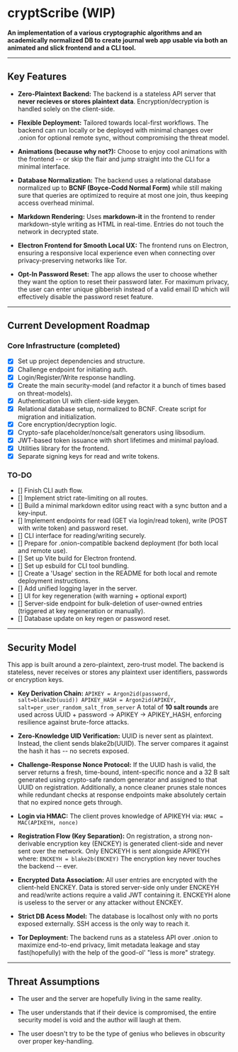 # **cryptScribe (WIP)**

**An implementation of a various cryptographic algorithms and an academically normalized DB to create journal web app usable via both an animated and slick frontend and a CLI tool.**

---

## **Key Features**

- **Zero-Plaintext Backend:**
  The backend is a stateless API server that **never recieves or stores plaintext data**. Encryption/decryption is handled solely on the client-side.

- **Flexible Deployment:**
  Tailored towards local-first workflows. The backend can run locally or be deployed with minimal changes over .onion for optional remote sync, without compromising the threat model.

- **Animations (because why not?):**
  Choose to enjoy cool animations with the frontend -- or skip the flair and jump straight into the CLI for a minimal interface.

- **Database Normalization:**
  The backend uses a relational database normalized up to **BCNF (Boyce-Codd Normal Form)** while still making sure that queries are optimized to require at most one join, thus keeping access overhead minimal.

- **Markdown Rendering:**
  Uses **markdown-it** in the frontend to render markdown-style writing as HTML in real-time. Entries do not touch the network in decrypted state.

- **Electron Frontend for Smooth Local UX:**
  The frontend runs on Electron, ensuring a responsive local experience even when connecting over privacy-preserving networks like Tor.

- **Opt-In Password Reset:**
  The app allows the user to choose whether they want the option to reset their password later. For maximum privacy, the user can enter unique gibberish instead of a valid email ID which will effectively disable the password reset feature.

---

## **Current Development Roadmap**

### **Core Infrastructure (completed)**

- [x] Set up project dependencies and structure.
- [x] Challenge endpoint for initiating auth.
- [x] Login/Register/Write response handling.
- [x] Create the main security-model (and refactor it a bunch of times based on threat-models).
- [x] Authentication UI with client-side keygen.
- [x] Relational database setup, normalized to BCNF. Create script for migration and initialization.
- [x] Core encryption/decryption logic.
- [x] Crypto-safe placeholder/nonce/salt generators using libsodium.
- [x] JWT-based token issuance with short lifetimes and minimal payload.
- [x] Utilities library for the frontend.
- [x] Separate signing keys for read and write tokens.

### **TO-DO**

- [] Finish CLI auth flow.
- [] Implement strict rate-limiting on all routes.
- [] Build a minimal markdown editor using react with a sync button and a key-input.
- [] Implement endpoints for read (GET via login/read token), write (POST with write token) and password reset.
- [] CLI interface for reading/writing securely.
- [] Prepare for .onion-compatible backend deployment (for both local and remote use).
- [] Set up Vite build for Electron frontend.
- [] Set up esbuild for CLI tool bundling.
- [] Create a 'Usage' section in the README for both local and remote deployment instructions.
- [] Add unified logging layer in the server.
- [] UI for key regeneration (with warning + optional export)
- [] Server-side endpoint for bulk-deletion of user-owned entries (triggered at key regeneration or manually).
- [] Database update on key regen or password reset.

---

## **Security Model**

This app is built around a zero-plaintext, zero-trust model. The backend is stateless, never receives or stores any plaintext user identifiers, passwords or encryption keys.

- **Key Derivation Chain:**
  `APIKEY = Argon2id(password, salt=blake2b(uuid))
APIKEY_HASH = Argon2id(APIKEY, salt=per_user_random_salt_from_server`
  A total of **10 salt rounds** are used across UUID + password -> APIKEY -> APIKEY_HASH, enforcing resilience against brute-force attacks.

- **Zero-Knowledge UID Verification:**
  UUID is never sent as plaintext. Instead, the client sends blake2b(UUID). The server compares it against the hash it has -- no secrets exposed.

- **Challenge-Response Nonce Protocol:**
  If the UUID hash is valid, the server returns a fresh, time-bound, intent-specific nonce and a 32 B salt generated using crypto-safe random generator and assigned to that UUID on registration.
  Additionally, a nonce cleaner prunes stale nonces while redundant checks at response endpoints make absolutely certain that no expired nonce gets through.

- **Login via HMAC:**
  The client proves knowledge of APIKEYH via:
  `HMAC = MAC(APIKEYH, nonce)`

- **Registration Flow (Key Separation):**
  On registration, a strong non-derivable encryption key (ENCKEY) is generated client-side and never sent over the network. Only ENCKEYH is sent alongside APIKEYH where:
  `ENCKEYH = blake2b(ENCKEY)`
  The encryption key never touches the backend -- ever.

- **Encrypted Data Association:**
  All user entries are encrypted with the client-held ENCKEY. Data is stored server-side only under ENCKEYH and read/write actions require a valid JWT containing it.
  ENCKEYH alone is useless to the server or any attacker without ENCKEY.

- **Strict DB Acess Model:**
  The database is localhost only with no ports exposed externally. SSH access is the only way to reach it.

- **Tor Deployment:**
  The backend runs as a stateless API over .onion to maximize end-to-end privacy, limit metadata leakage and stay fast(hopefully) with the help of the good-ol' "less is more" strategy.

---

## **Threat Assumptions**

- The user and the server are hopefully living in the same reality.

- The user understands that if their device is compromised, the entire security model is void and the author will laugh at them.

- The user doesn't try to be the type of genius who believes in obscurity over proper key-handling.
